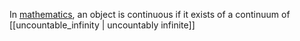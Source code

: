 In [mathematics](mathematics.md), an object is continuous if it exists of a continuum of [[uncountable_infinity | uncountably infinite]]